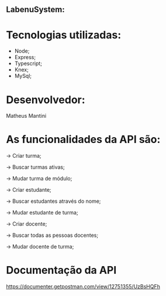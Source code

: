 ## LabenuSystem:

# Tecnologias utilizadas:
- Node;
- Express;
- Typescript;
- Knex;
- MySql;

# Desenvolvedor:
Matheus Mantini

# As funcionalidades da API são:

→ Criar turma;

→ Buscar turmas ativas;

→ Mudar turma de módulo;


→ Criar estudante;

→ Buscar estudantes através do nome;

→ Mudar estudante de turma;


→ Criar docente;

→ Buscar todas as pessoas docentes;

→ Mudar docente de turma;

# Documentação da API
https://documenter.getpostman.com/view/12751355/UzBsHQFh
